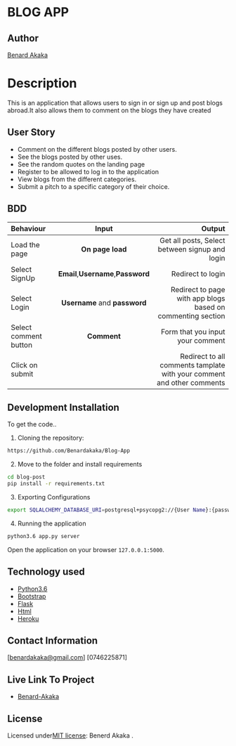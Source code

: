 # BLOG APP

## Author

[Benard Akaka](https://github.com/Benardakaka)

# Description

This is an application that allows users to sign in or sign up and post blogs abroad.It also allows them to comment on the blogs they have created

## User Story

- Comment on the different blogs posted by other users.
- See the blogs posted by other uses.
- See the random quotes on the landing page
- Register to be allowed to log in to the application
- View blogs from the different categories.
- Submit a pitch to a specific category of their choice.

## BDD

| Behaviour             |                Input                |                                                                       Output |
| :-------------------- | :---------------------------------: | ---------------------------------------------------------------------------: |
| Load the page         |          **On page load**           |                               Get all posts, Select between signup and login |
| Select SignUp         | **Email**,**Username**,**Password** |                                                            Redirect to login |
| Select Login          |    **Username** and **password**    | Redirect to page with app blogs based on  commenting section |
| Select comment button |             **Comment**             |                                             Form that you input your comment |
| Click on submit       |                                     |       Redirect to all comments tamplate with your comment and other comments |

## Development Installation

To get the code..

1. Cloning the repository:

```bash
https://github.com/Benardakaka/Blog-App
```

2. Move to the folder and install requirements

```bash
cd blog-post
pip install -r requirements.txt
```

3. Exporting Configurations

```bash
export SQLALCHEMY_DATABASE_URI=postgresql+psycopg2://{User Name}:{password}@localhost/{database name}
```

4. Running the application

```bash
python3.6 app.py server
```

Open the application on your browser `127.0.0.1:5000`.

## Technology used

- [Python3.6](https://www.python.org/)
- [Bootstrap](https://getbootstrap.com/docs/4.3/getting-started/introduction/)
- [Flask](http://flask.pocoo.org/)
- [Html](https://www.w3schools.com/html/default.asp)
- [Heroku](https://heroku.com)

## Contact Information

[benardakaka@gmail.com]
[0746225871]

## Live Link To Project
* [Benard-Akaka](https://github.com/Benardakaka?tab=repositories)
## License
 
 Licensed under[MIT license](LICENSE.md): Benerd Akaka .